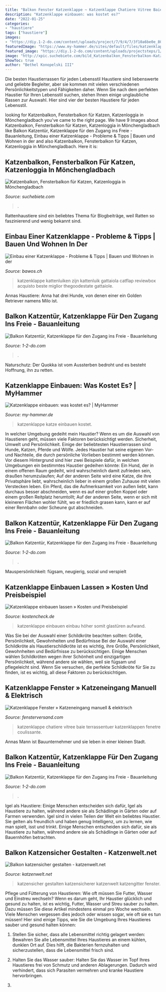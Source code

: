 ```yaml
---
title: "Balkon Fenster Katzenklappe ~ Katzenklappe Chatiere Vitree Baie Terrassentuer Katzenklappen Fenetre Coulissante"
description: "Katzenklappe einbauen: was kostet es?"
date: "2022-01-25"
categories:
- "haustiere"
tags: ["haustiere"]
images:
- "https://diy.1-2-do.com/content/uploads/project/7/9/4/7/3f10a6be0e_800x600-BB.jpg"
featuredImage: "https://www.my-hammer.de/sites/default/files/katzenklappe-einbauen-katze.jpg"
featured_image: "https://diy.1-2-do.com/content/uploads/projectsteps/1/6/2/8/7/3f54a0e1f5_800x600-BB.jpg"
image: "http://xpic.suchebiete.com/bild_Katzenbalkon_Fensterbalkon-Katzen_Katzenloggia,17151889,280,0,0,200.jpg"
ShowToc: true
author: "Bethel Konopelski III"
---
```



Die besten Haustierrassen für jeden Lebensstil
Haustiere sind liebenswerte und geliebte Begleiter, aber sie kommen mit vielen verschiedenen Persönlichkeitstypen und Fähigkeiten daher. Wenn Sie nach dem perfekten Haustier für Ihren Lebensstil suchen, stehen Ihnen einige unglaubliche Rassen zur Auswahl. Hier sind vier der besten Haustiere für jeden Lebensstil.

	

		
looking for Katzenbalkon, Fensterbalkon für Katzen, Katzenloggia in Mönchengladbach you've came to the right page. We have 9 Images about Katzenbalkon, Fensterbalkon für Katzen, Katzenloggia in Mönchengladbach like Balkon Katzentür, Katzenklappe für den Zugang ins Freie - Bauanleitung, Einbau einer Katzenklappe - Probleme &amp; Tipps | Bauen und Wohnen in der and also Katzenbalkon, Fensterbalkon für Katzen, Katzenloggia in Mönchengladbach. Here it is:
		
    
## Katzenbalkon, Fensterbalkon Für Katzen, Katzenloggia In Mönchengladbach

<img loading=lazy src="http://xpic.suchebiete.com/bild_Katzenbalkon_Fensterbalkon-Katzen_Katzenloggia,17151889,280,0,0,200.jpg" onerror="this.onerror=null;this.src='https://tse2.mm.bing.net/th?id=OIP.o8SMB0_uXxF6gbQuAooZfQAAAA&amp;pid=15.1';" alt="Katzenbalkon, Fensterbalkon für Katzen, Katzenloggia in Mönchengladbach">

_Source: suchebiete.com_

>. 

	

Rattenhaustiere sind ein beliebtes Thema für Blogbeiträge, weil Ratten so faszinierend und wenig bekannt sind.

    
## Einbau Einer Katzenklappe - Probleme &amp; Tipps | Bauen Und Wohnen In Der

<img loading=lazy src="https://bawos.ch/wp-content/uploads/2019/11/Katzenklappe-Probleme.jpg" onerror="this.onerror=null;this.src='https://tse1.mm.bing.net/th?id=OIP.mHcGLYfXKV97Q71cuIHEhgHaFB&amp;pid=15.1';" alt="Einbau einer Katzenklappe - Probleme &amp; Tipps | Bauen und Wohnen in der">

_Source: bawos.ch_

>katzenklappe kattenluiken zijn kattenluik gattaiola catflap reviewbox acquisto beste miglior thegoodestate gattaiole. 

	

Annas Haustiere: Anna hat drei Hunde, von denen einer ein Golden Retriever namens Milo ist.

    
## Balkon Katzentür, Katzenklappe Für Den Zugang Ins Freie - Bauanleitung

<img loading=lazy src="https://diy.1-2-do.com/content/uploads/projectsteps/1/6/2/8/7/3f54a0e1f5_800x600-BB.jpg" onerror="this.onerror=null;this.src='https://tse3.mm.bing.net/th?id=OIP.ngiCzol_Sno9tRHgvxgtpQHaFj&amp;pid=15.1';" alt="Balkon Katzentür, Katzenklappe für den Zugang ins Freie - Bauanleitung">

_Source: 1-2-do.com_

>. 

	

Naturschutz: Der Quokka ist vom Aussterben bedroht und es besteht Hoffnung, ihn zu retten.

    
## Katzenklappe Einbauen: Was Kostet Es? | MyHammer

<img loading=lazy src="https://www.my-hammer.de/sites/default/files/katzenklappe-einbauen-katze.jpg" onerror="this.onerror=null;this.src='https://tse3.mm.bing.net/th?id=OIP.HgW3m2Tu7drO41BnE6DARgAAAA&amp;pid=15.1';" alt="Katzenklappe einbauen: was kostet es? | MyHammer">

_Source: my-hammer.de_

>katzenklappe katze einbauen kostet. 

	

In welcher Umgebung gedeiht mein Haustier?
Wenn es um die Auswahl von Haustieren geht, müssen viele Faktoren berücksichtigt werden. Sicherheit, Umwelt und Persönlichkeit. Einige der beliebtesten Haustierrassen sind Hunde, Katzen, Pferde und Wölfe. Jedes Haustier hat seine eigenen Vor- und Nachteile, die durch persönliche Vorlieben bestimmt werden können. Vor diesem Hintergrund sind hier zwei Beispiele dafür, in welchen Umgebungen ein bestimmtes Haustier gedeihen könnte:
Ein Hund, der in einem offenen Raum gedeiht, wird wahrscheinlich damit zufrieden sein, draußen herumzulaufen; Auf der anderen Seite wird eine Katze, die ihre Privatsphäre liebt, wahrscheinlich lieber in einem großen Zuhause mit vielen Verstecken leben. Ein Pferd, das die Aufmerksamkeit von außen liebt, kann durchaus besser abschneiden, wenn es auf einer großen Koppel oder einem großen Reitplatz herumtollt; Auf der anderen Seite, wenn er sich mit kleineren Flächen wohler fühlt, wo er friedlich grasen kann, kann er auf einer Rennbahn oder Scheune gut abschneiden.

    
## Balkon Katzentür, Katzenklappe Für Den Zugang Ins Freie - Bauanleitung

<img loading=lazy src="https://diy.1-2-do.com/content/uploads/project/7/9/4/7/3f10a6be0e_800x600-BB.jpg" onerror="this.onerror=null;this.src='https://tse3.mm.bing.net/th?id=OIP.4isJBOcxG1vWXkyKtGijyAAAAA&amp;pid=15.1';" alt="Balkon Katzentür, Katzenklappe für den Zugang ins Freie - Bauanleitung">

_Source: 1-2-do.com_

>. 

	

Mauspersönlichkeit: fügsam, neugierig, sozial und verspielt

    
## Katzenklappe Einbauen Lassen » Kosten Und Preisbeispiel

<img loading=lazy src="https://kostencheck.de/wp-content/uploads/2020/01/katzenklappe-einbauen-lassen-kosten-2.jpg" onerror="this.onerror=null;this.src='https://tse1.mm.bing.net/th?id=OIP.zoGMDuPTMUwXu3JW4jhGPwHaE8&amp;pid=15.1';" alt="Katzenklappe einbauen lassen » Kosten und Preisbeispiel">

_Source: kostencheck.de_

>katzenklappe einbauen einbau höher somit glastüren aufwand. 

	

Was Sie bei der Auswahl einer Schildkröte beachten sollten: Größe, Persönlichkeit, Gewohnheiten und Bedürfnisse
Bei der Auswahl einer Schildkröte als Haustierschildkröte ist es wichtig, ihre Größe, Persönlichkeit, Gewohnheiten und Bedürfnisse zu berücksichtigen. Einige Menschen wählen Schildkröten wegen ihrer Schönheit und einzigartigen Persönlichkeit, während andere sie wählen, weil sie fügsam und pflegeleicht sind. Wenn Sie versuchen, die perfekte Schildkröte für Sie zu finden, ist es wichtig, all diese Faktoren zu berücksichtigen.

    
## Katzenklappe Fenster » Katzeneingang Manuell &amp; Elektrisch

<img loading=lazy src="https://www.fensterversand.com/images/faq/terrassentuer-katzenklappe.jpg" onerror="this.onerror=null;this.src='https://tse4.mm.bing.net/th?id=OIP.9sLiSSuy3itugWO3SCC6-QHaDS&amp;pid=15.1';" alt="Katzenklappe Fenster » Katzeneingang manuell &amp; elektrisch">

_Source: fensterversand.com_

>katzenklappe chatiere vitree baie terrassentuer katzenklappen fenetre coulissante. 

	

Annas Mann ist Bauunternehmer und sie leben in einer kleinen Stadt.

    
## Balkon Katzentür, Katzenklappe Für Den Zugang Ins Freie - Bauanleitung

<img loading=lazy src="https://diy.1-2-do.com/content/uploads/projectsteps/1/6/2/8/5/2fbd6da58d_800x600-BB.jpg" onerror="this.onerror=null;this.src='https://tse4.mm.bing.net/th?id=OIP.E-nwWhKne__Wa7STg6agnAHaFj&amp;pid=15.1';" alt="Balkon Katzentür, Katzenklappe für den Zugang ins Freie - Bauanleitung">

_Source: 1-2-do.com_

>. 

	

Igel als Haustiere: Einige Menschen entscheiden sich dafür, Igel als Haustiere zu halten, während andere sie als Schädlinge in Gärten oder auf Farmen verwenden.
Igel sind in vielen Teilen der Welt ein beliebtes Haustier. Sie gelten als freundlich und haben genug Intelligenz, um zu lernen, wie man spielt, isst und trinkt. Einige Menschen entscheiden sich dafür, sie als Haustiere zu halten, während andere sie als Schädlinge in Gärten oder auf Bauernhöfen betrachten.

    
## Balkon Katzensicher Gestalten - Katzenwelt.net

<img loading=lazy src="https://katzenwelt.net/wp-content/uploads/2019/11/Kein-katzensicherer-Balkon.jpg" onerror="this.onerror=null;this.src='https://tse3.mm.bing.net/th?id=OIP.JHHFPUsbn08Gbb3-OeGoHQHaE8&amp;pid=15.1';" alt="Balkon katzensicher gestalten - katzenwelt.net">

_Source: katzenwelt.net_

>katzensicher gestalten katzensicherer katzenwelt katzengitter fenster. 

	

Pflege und Fütterung von Haustieren: Wie oft müssen Sie Futter, Wasser und Einstreu wechseln?
Wenn es darum geht, Ihr Haustier glücklich und gesund zu halten, ist es wichtig, Futter, Wasser und Streu sauber zu halten. Dazu müssen Sie diese Artikel mindestens einmal pro Woche wechseln. Viele Menschen vergessen dies jedoch oder wissen sogar, wie oft sie es tun müssen! Hier sind einige Tipps, wie Sie die Umgebung Ihres Haustieres sauber und gesund halten können:
1. Stellen Sie sicher, dass alle Lebensmittel richtig gelagert werden: Bewahren Sie alle Lebensmittel Ihres Haustieres an einem kühlen, dunklen Ort auf. Dies hilft, die Bakterien fernzuhalten und sicherzustellen, dass die Lebensmittel frisch sind.

2. Halten Sie das Wasser sauber: Halten Sie das Wasser im Topf Ihres Haustieres frei von Schmutz und anderen Ablagerungen. Dadurch wird verhindert, dass sich Parasiten vermehren und kranke Haustiere hervorbringen.

3.


